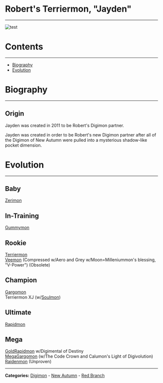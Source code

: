 # Robert's Terriermon, "Jayden"
-----
![test]({{site.baseurl}}/wiki/resources/Terriermon.png)

# Contents
-----

- [Biography](#biography)
- [Evolution](#evolution)

# Biography
-----

## Origin
Jayden was created in 2011 to be Robert's Digimon partner.

Jayden was created in order to be Robert's new Digimon partner after all of the Digimon of New Autumn were pulled into a mysterious shadow-like pocket dimension.

# Evolution
-----

## Baby  
[Zerimon](http://www.wikimon.net/Zerimon)

## In-Training  
[Gummymon](http://www.wikimon.net/Gummymon)

## Rookie
[Terriermon](http://www.wikimon.net/Terriermon)  
[Veemon](http://www.wikimon.net/veemon) (Compressed w/Aero and Grey w/Moon=Milleniummon's blessing, "V-Power") (Obsolete)

## Champion
[Gargomon](http://www.wikimon.net/Galgomon)  
Terriermon XJ (w/[Soulmon](http://www.wikimon.net/Soulmon))

## Ultimate
[Rapidmon](http://www.wikimon.net/Rapidmon_Perfect)  

## Mega
[GoldRapidmon](http://www.wikimon.net/Rapidmon_Armor) w/Digimental of Destiny  
[MegaGargomon](http://www.wikimon.net/MegaGargomon) (w/The Code Crown and Calumon's Light of Digivolution)  
[Raidenmon](http://www.wikimon.net/Raidenmon) (Unproven)

-----

**Categories:** [Digimon](../categories/Digimon) - [New Autumn](../categories/New_Autumn) - [Red Branch](../categories/Red_Branch)

